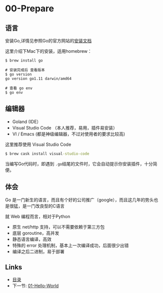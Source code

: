 # 00-Prepare

## 语言

安装Go,详情见参照Go的官方网站的[安装文档](https://golang.org/doc/install)

这里介绍下Mac下的安装，适用homebrew：

```command
$ brew install go

# 安装完成后 查看版本
$ go version
go version go1.11 darwin/amd64

# 查看 go env
$ go env
```

## 编辑器

* Goland \(IDE）
* Visual Studio Code （本人推荐，易用，插件易安装）
* VI / Emacs \(都是神级编辑器，不过对使用者的要求比较高\)

这里推荐使用 Visual Studio Code

```cmd
$ brew cask install visual-studio-code
```

当编写Go代码时，即遇到 `.go`结尾的文件时，它会自动提示你安装插件，十分简便。

## 体会

Go 是一门新生的语言，而且有个好的公司推广（google），而且这几年的势头也是很猛，是一门改良型的C语言

就 Web 编程而言，相对于Python

* 原生 net/http 支持，可以不需要依赖于第三方包
* 底层 goroutine，高并发
* 静态语言编译，高效
* 特殊的 error 处理机制，基本上一次编译成功，后面很少出错
* 编译之后二进制，易于部署

## Links

* [目录](README.md)
* 下一节: [01-Hello-World](01-hello-world.md)